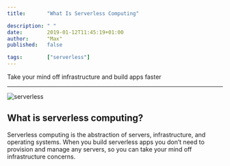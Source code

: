 ```yaml
---
title:       "What Is Serverless Computing"

description: " "
date:        2019-01-12T11:45:19+01:00
author:      "Max"
published:   false

tags:        ["serverless"]
---
```


Take your mind off infrastructure and build apps faster

---

![serverless](https://user-images.githubusercontent.com/11765228/51072411-8f65dd80-1660-11e9-984c-26965445ee1e.png)


## What is serverless computing?

Serverless computing is the abstraction of servers, infrastructure, and operating systems. When you build serverless apps you don’t need to provision and manage any servers, so you can take your mind off infrastructure concerns.
